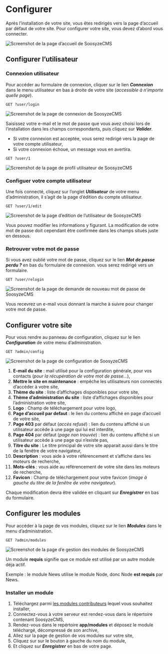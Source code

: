 ﻿# Configurer

Après l’installation de votre site, vous êtes redirigés vers la page d’accueil par défaut de votre site. Pour configurer votre site, vous devez d’abord vous connecter.

![Screenshot de la page d’accueil de SoosyzeCMS](/assets/user/soosyze-accueil-desktop.png)

## Configurer l’utilisateur

### Connexion utilisateur

Pour accéder au formulaire de connexion, cliquer sur le lien **_Connexion_** dans le menu utilisateur en bas à droite de votre site (*accessible à n’importe quelle page*).

`GET ?user/login`

![Screenshot de la page de connexion de SoosyzeCMS](/assets/user/soosyze-user_login-desktop.png)

Saisissez votre e-mail et le mot de passe que vous avez choisi lors de l’installation dans les champs correspondants, puis cliquez sur **_Valider_**. 

* Si votre connexion est acceptée, vous serez redirigé vers la page de votre compte utilisateur,
* Si votre connexion échoue, un message vous en avertira.

`GET ?user/1`

![Screenshot de la page de profil utilisateur de SoosyzeCMS](/assets/user/soosyze-user_show-desktop.png)

### Configuer votre compte utilisateur

Une fois connecté, cliquez sur l’onglet **_Utilisateur_** de votre menu d’administration, il s’agit de la page d’édition du compte utilisateur.

`GET ?user/1/edit`

![Screenshot de la page d’edition de l’utilisateur de SoosyzeCMS](/assets/user/soosyze-user_edit-desktop.png)

Vous pouvez modifier les informations y figurant. La modification de votre mot de passe doit cependant être confirmée dans les champs situés juste en dessous.

### Retrouver votre mot de passe

Si vous avez oublié votre mot de passe, cliquez sur le lien **_Mot de passe perdu ?_** en bas du formulaire de connexion. vous serez redirigé vers un formulaire.

`GET ?user/relogin`

![Screenshot de la page de demande de nouveau mot de passe de SoosyzeCMS](/assets/user/soosyze-user_relogin-desktop.png)

Vous recevrez un e-mail vous donnant la marche à suivre pour changer votre mot de passe.

## Configurer votre site

Pour vous rendre au panneau de configuration, cliquez sur le lien **_Configuration_** de votre menu d’administration.

`GET ?admin/config`

![Screenshot de la page de configuration de SoosyzeCMS](/assets/user/soosyze-configuration-desktop.png)

1. **E-mail du site** : mail utilisé pour la configuration générale, pour vos contacts (*pour la récupération de votre mot de passe...*),
2. **Mettre le site en maintenance** : empêche les utilisateurs non connectés d’accéder à votre site,
3. **Thème du site** : liste d’affichages disponibles pour votre site,
4. **Thème d’administration du site** : liste d’affichages disponibles pour l’administration votre site,
5. **Logo** : Champ de téléchargement pour votre logo,
6. **Page d’accueil par defaut** : le lien du contenu affiché en page d’accueil de votre site,
7. **Page 403** par défaut (*accès refusé*) : lien du contenu affiché si un utilisateur accède à une page qui lui est interdite,
8. **Page 404** par défaut (*page non trouvée*) : lien du contenu affiché si un utilisateur accède à une page qui n’existe pas,
9. **Titre du site** : Le titre principal de votre site apparait aussi dans le titre de la fenêtre de votre navigateur,
10. **Description** : vous aide à votre référencement et s’affiche dans les moteurs de recherche,
11. **Mots-clés** : vous aide au référencement de votre site dans les moteurs de recherche,
12. **Favicon** : Champ de téléchargement pour votre favicon (*image à gauche du titre de la fenêtre de votre navigateur*).

Chaque modification devra être validée en cliquant sur **_Enregistrer_** en bas du formulaire.

## Configurer les modules

Pour accéder à la page de vos modules, cliquez sur le lien **_Modules_** dans le menu d’administration.

`GET ?admin/modules`

![Screenshot de la page d’e gestion des modules de SoosyzeCMS](/assets/user/soosyze-modules-desktop.png)

Un module **requis** signifie que ce module est utilisé par un autre module déja actif.

Exemple : le module News utilise le module Node, donc Node **est requis** par News.

### Installer un module

1. Téléchargez parmi [les modules contributeurs](#) lequel vous souhaitez installer,
2. Connectez-vous à votre serveur est rendez-vous dans le répertoire contenant SoosyzeCMS,
3. Rendez-vous dans le repértoire **app/modules** et déposez le module téléchargé, décompressé de son archive,
4. Allez sur la page de gestion de vos modules sur votre site,
5. Cliquez sur sur le bouton à gauche du nom du module,
6. Et cliquez sur **_Enregistrer_** en bas de votre page.